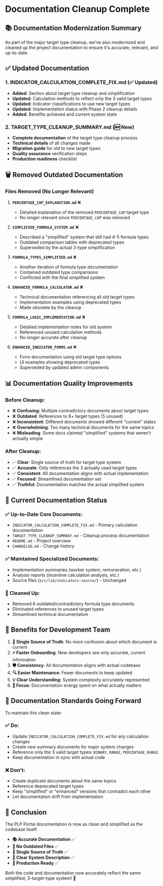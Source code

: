 # Documentation Cleanup Complete

## 📚 **Documentation Modernization Summary**

As part of the major target type cleanup, we've also modernized and cleaned up the project documentation to ensure it's accurate, relevant, and up-to-date.

## ✅ **Updated Documentation**

### **1. INDICATOR_CALCULATION_COMPLETE_FIX.md (✅ Updated)**
- **Added**: Section about target type cleanup and simplification
- **Updated**: Calculation methods to reflect only the 3 valid target types
- **Updated**: Indicator classifications to use new target types
- **Updated**: Implementation status with Phase 2 cleanup details
- **Added**: Benefits achieved and current system state

### **2. TARGET_TYPE_CLEANUP_SUMMARY.md (🆕 New)**
- **Complete documentation** of the target type cleanup process
- **Technical details** of all changes made
- **Migration guide** for old to new target types
- **Quality assurance** verification steps
- **Production readiness** checklist

## 🗑️ **Removed Outdated Documentation**

### **Files Removed (No Longer Relevant)**
1. **`PERCENTAGE_CAP_EXPLANATION.md`** ❌
   - Detailed explanation of the removed `PERCENTAGE_CAP` target type
   - No longer relevant since `PERCENTAGE_CAP` was removed

2. **`SIMPLIFIED_FORMULA_SYSTEM.md`** ❌
   - Described a "simplified" system that still had 4-5 formula types
   - Outdated comparison tables with deprecated types
   - Superseded by the actual 3-type simplification

3. **`FORMULA_TYPES_SIMPLIFIED.md`** ❌
   - Another iteration of formula type documentation
   - Contained outdated type comparisons
   - Conflicted with the final simplified system

4. **`ENHANCED_FORMULA_CALCULATOR.md`** ❌
   - Technical documentation referencing all old target types
   - Implementation examples using deprecated types
   - Made obsolete by the cleanup

5. **`FORMULA_LOGIC_IMPLEMENTATION.md`** ❌
   - Detailed implementation notes for old system
   - Referenced unused calculation methods
   - No longer accurate after cleanup

6. **`ENHANCED_INDICATOR_FORMS.md`** ❌
   - Form documentation using old target type options
   - UI examples showing deprecated types
   - Superseded by updated admin components

## 📊 **Documentation Quality Improvements**

### **Before Cleanup:**
- ❌ **Confusing**: Multiple contradictory documents about target types
- ❌ **Outdated**: References to 8+ target types (5 unused)
- ❌ **Inconsistent**: Different documents showed different "current" states
- ❌ **Overwhelming**: Too many technical documents for the same topics
- ❌ **Misleading**: Some docs claimed "simplified" systems that weren't actually simple

### **After Cleanup:**
- ✅ **Clear**: Single source of truth for target type system
- ✅ **Accurate**: Only references the 3 actually used target types
- ✅ **Consistent**: All documentation aligns with actual implementation
- ✅ **Focused**: Streamlined documentation set
- ✅ **Truthful**: Documentation matches the actual simplified system

## 🎯 **Current Documentation Status**

### **✅ Up-to-Date Core Documents:**
- `INDICATOR_CALCULATION_COMPLETE_FIX.md` - Primary calculation documentation
- `TARGET_TYPE_CLEANUP_SUMMARY.md` - Cleanup process documentation
- `README.md` - Project overview
- `CHANGELOG.md` - Change history

### **✅ Maintained Specialized Documents:**
- Implementation summaries (worker system, remuneration, etc.)
- Analysis reports (incentive calculation analysis, etc.)
- Source files (`src/lib/indicators-source/`) - Unchanged

### **🧹 Cleaned Up:**
- Removed 6 outdated/contradictory formula type documents
- Eliminated references to unused target types
- Streamlined technical documentation

## 🚀 **Benefits for Development Team**

1. **📖 Single Source of Truth**: No more confusion about which document is current
2. **⚡ Faster Onboarding**: New developers see only accurate, current information
3. **🛡️ Consistency**: All documentation aligns with actual codebase
4. **🔍 Easier Maintenance**: Fewer documents to keep updated
5. **💡 Clear Understanding**: System complexity accurately represented
6. **🎯 Focus**: Documentation energy spent on what actually matters

## 📝 **Documentation Standards Going Forward**

To maintain this clean state:

### **✅ Do:**
- Update `INDICATOR_CALCULATION_COMPLETE_FIX.md` for any calculation changes
- Create new summary documents for major system changes
- Reference only the 3 valid target types: `BINARY`, `RANGE`, `PERCENTAGE_RANGE`
- Keep documentation in sync with actual code

### **❌ Don't:**
- Create duplicate documents about the same topics
- Reference deprecated target types
- Keep "simplified" or "enhanced" versions that contradict each other
- Let documentation drift from implementation

## 🎉 **Conclusion**

The PLP Portal documentation is now as clean and simplified as the codebase itself:

- **📚 Accurate Documentation** ✅
- **🧹 No Outdated Files** ✅  
- **📖 Single Source of Truth** ✅
- **🎯 Clear System Description** ✅
- **🚀 Production Ready** ✅

Both the code and documentation now accurately reflect the same simplified, 3-target-type system! 🎯
